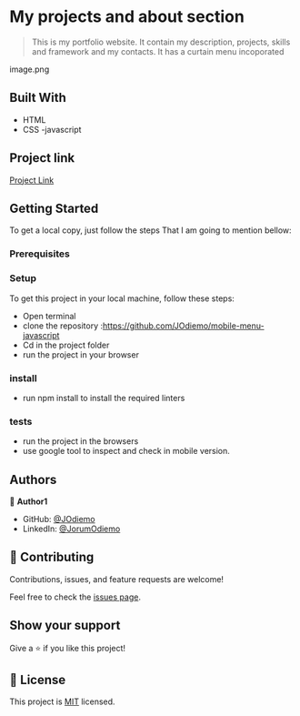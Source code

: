 # My projects and about section 

> This is my portfolio website. 
> It contain my description, projects, skills and framework and my contacts.
> It has a curtain menu incoporated

image.png

## Built With

- HTML 
- CSS
-javascript

## Project link

[Project Link](https://JOdiemo.github.io/)


## Getting Started
To get a local copy, just follow the steps That I am going to mention bellow:

### Prerequisites


### Setup
To get this project in your local machine, follow these steps:
- Open terminal 
- clone the repository :https://github.com/JOdiemo/mobile-menu-javascript
- Cd in the project folder
- run the project in your browser

### install
 - run npm install to install the required linters

 ### tests
 - run the project in the browsers 
 - use google tool to inspect and check in mobile version.

## Authors

👤 **Author1**

- GitHub: [@JOdiemo](https://github.com/JOdiemo)
- LinkedIn: [@JorumOdiemo](https://www.linkedin.com/in/jorumodiemo/)


## 🤝 Contributing

Contributions, issues, and feature requests are welcome!

Feel free to check the [issues page](../../issues/).

## Show your support

Give a ⭐️ if you like this project!

## 📝 License

This project is [MIT](./MIT.md) licensed.
